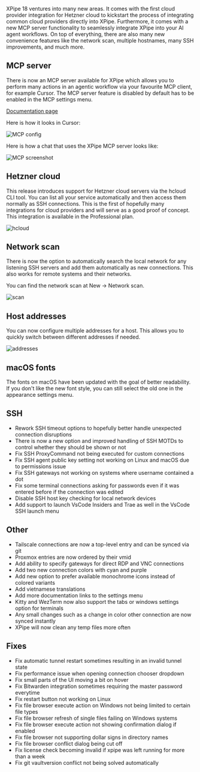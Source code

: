 XPipe 18 ventures into many new areas. It comes with the first cloud provider integration for Hetzner cloud to kickstart the process of integrating common cloud providers directly into XPipe. Furthermore, it comes with a new MCP server functionality to seamlessly integrate XPipe into your AI agent workflows. On top of everything, there are also many new convenience features like the network scan, multiple hostnames, many SSH improvements, and much more.

## MCP server

There is now an MCP server available for XPipe which allows you to perform many actions in an agentic workflow via your favourite MCP client, for example Cursor. The MCP server feature is disabled by default has to be enabled in the MCP settings menu.

[Documentation page](https://docs.xpipe.io/guide/mcp)

Here is how it looks in Cursor:

![MCP config](https://xpipe.io/assets/images/BlogPage/cursor-mcp.png)

Here is how a chat that uses the XPipe MCP server looks like:

![MCP screenshot](https://xpipe.io/assets/images/BlogPage/cursor-chat.png)

## Hetzner cloud

This release introduces support for Hetzner cloud servers via the hcloud CLI tool. You can list all your service automatically and then access them normally as SSH connections. This is the first of hopefully many integrations for cloud providers and will serve as a good proof of concept. This integration is available in the Professional plan.

![hcloud](https://xpipe.io/assets/images/BlogPage/hcloud.png)

## Network scan

There is now the option to automatically search the local network for any listening SSH servers and add them automatically as new connections. This also works for remote systems and their networks.

You can find the network scan at New -> Network scan.

![scan](https://xpipe.io/assets/images/BlogPage/network-scan.png)

## Host addresses

You can now configure multiple addresses for a host. This allows you to quickly switch between different addresses if needed.

![addresses](https://xpipe.io/assets/images/BlogPage/addresses.png)

## macOS fonts

The fonts on macOS have been updated with the goal of better readability. If you don't like the new font style, you can still select the old one in the appearance settings menu.

## SSH

- Rework SSH timeout options to hopefully better handle unexpected connection disruptions
- There is now a new option and improved handling of SSH MOTDs to control whether they should be shown or not
- Fix SSH ProxyCommand not being executed for custom connections
- Fix SSH agent public key setting not working on Linux and macOS due to permissions issue
- Fix SSH gateways not working on systems where username contained a dot
- Fix some terminal connections asking for passwords even if it was entered before if the connection was edited
- Disable SSH host key checking for local network devices
- Add support to launch VsCode Insiders and Trae as well in the VsCode SSH launch menu

## Other

- Tailscale connections are now a top-level entry and can be synced via git
- Proxmox entries are now ordered by their vmid
- Add ability to specify gateways for direct RDP and VNC connections
- Add two new connection colors with cyan and purple
- Add new option to prefer available monochrome icons instead of colored variants
- Add vietnamese translations
- Add more documentation links to the settings menu
- Kitty and WezTerm now also support the tabs or windows settings option for terminals
- Any small changes such as a change in color other connection are now synced instantly
- XPipe will now clean any temp files more often

## Fixes

- Fix automatic tunnel restart sometimes resulting in an invalid tunnel state
- Fix performance issue when opening connection chooser dropdown
- Fix small parts of the UI moving a bit on hover
- Fix Bitwarden integration sometimes requiring the master password everytime
- Fix restart button not working on Linux
- Fix file browser execute action on Windows not being limited to certain file types
- Fix file browser refresh of single files failing on Windows systems
- Fix file browser execute action not showing confirmation dialog if enabled
- Fix file browser not supporting dollar signs in directory names
- Fix file browser conflict dialog being cut off
- Fix license check becoming invalid if xpipe was left running for more than a week
- Fix git vaultversion conflict not being solved automatically
